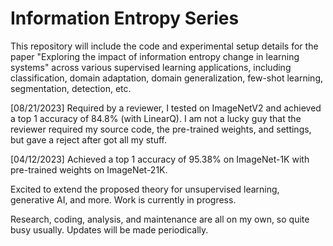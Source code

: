 # Information Entropy Series
This repository will include the code and experimental setup details for the paper "Exploring the impact of information entropy change in learning systems" across various supervised learning applications, including classification, domain adaptation, domain generalization, few-shot learning, segmentation, detection, etc.

[08/21/2023] Required by a reviewer, I tested on ImageNetV2 and achieved a top 1 accuracy of 84.8% (with LinearQ). I am not a lucky guy that the reviewer required my source code, the pre-trained weights, and settings, but gave a reject after got all my stuff. 

[04/12/2023] Achieved a top 1 accuracy of 95.38% on ImageNet-1K with pre-trained weights on ImageNet-21K.

Excited to extend the proposed theory for unsupervised learning, generative AI, and more. Work is currently in progress.

Research, coding, analysis, and maintenance are all on my own, so quite busy usually. Updates will be made periodically.
